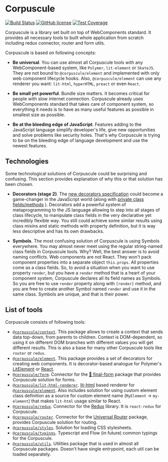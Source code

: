 # Corpuscule

[![Build Status](https://img.shields.io/travis/corpusculejs/corpuscule/master.svg)](https://travis-ci.org/corpusculejs/corpuscule)
[![GitHub license](https://img.shields.io/badge/license-MIT-blue.svg)](./LICENSE)
[![Test Coverage](https://img.shields.io/codecov/c/github/corpusculejs/corpuscule/master.svg)](https://codecov.io/gh/corpusculejs/corpuscule)

Corpuscule is a library set built on top of WebComponents standard. It provides all necessary tools
to built whole application from scratch including redux connector, router and form utils.

Corpuscule is based on following concepts:

* **Be universal**. You can use almost all Corpuscule tools with any WebComponent-based system, like
`Polymer`, `lit-element` or `SkateJS`. They are not bound to `@corpuscule/element` and implemented
with only web component lifecycle hooks. Also, `@corpuscule/element` can use any renderer you want:
`lit-html`, `hyperHTML`, `preact` or even `React`.

* **Be small yet powerful**. Bundle size matters. It becomes critical for people with slow internet
connection. Corpuscule already uses WebComponents standard that takes care of component system, so
everything it needs is to have as many useful features as possible in smallest size as possible. 

* **Be at the bleeding edge of JavaScript**. Features adding to the JavaScript language simplify
developer's life, give new opportunities and solve problems like security holes. That's why 
Corpuscule is trying to be on the bleeding edge of language development and use the newest features.

## Technologies
Some technological solutions of Corpuscule could be surprising and confusing. This section provides
explanation of why this or that solution has been chosen.  

* **Decorators (stage 2)**. The [new decorators specification](https://github.com/tc39/proposal-decorators)
could become a game-changer in the JavaScript world (along with [private class fields/methods](https://github.com/tc39/proposal-private-fields)
). Decorators add a powerful system of metaprogramming to the JS language allowing to step into
all stages of class lifecycle, to manipulate class fields in the very declarative yet incredibly 
flexible way. You still could achieve some similar results using class mixins and static methods
with property definition, but it is way less descriptive and has its own drawbacks.

* **Symbols**. The most confusing solution of Corpuscule is using Symbols everywhere. You may almost
never meet using the regular string-named class fields in Corpuscule tools. Why? Well, the best
answer is to avoid naming conflicts. Web components are not React. They won't pack component
properties into a separate object `this.props`. All properties come as a class fields. So, to avoid
a situation when you want to use property `render`, but you have a `render` method that is a heart
of your component system, Corpuscule declares all its field names as Symbols. So you are free to 
use `render` property along with `[render]` method, and you are free to create another Symbol named
`render` and use it in the same class. Symbols are unique, and that is their power. 

## List of tools
Corpuscule consists of following tools:

* [`@corpuscule/context`](./packages/context). This package allows to create a context that sends
data top-down, from parents to children. Context is DOM-dependent, so using it on different DOM
branches with different values you will get different results. This is also a base for many other
Corpuscule tools like `router` or `redux`. 
* [`@corpuscule/element`](./packages/element). This package provides a set of decorators for
creating web components. It is decorator-based analogue for Polymer's [LitElement](https://github.com/Polymer/lit-element)
or [React](https://reactjs.org/).
* [`@corpuscule/form`](./packages/form). Connector for the [🏁 final-form](https://github.com/final-form/final-form)
package that provides Corpuscule solution for forms.
* [`@corpuscule/lit-html-renderer`](./packages/lit-html-renderer). [lit-html](https://github.com/Polymer/lit-html) 
based renderer for [`@corpuscule/element`](./packages/element). Also includes solution for using
custom element class definition as a source for custom element name (`MyElement` -> `my-element`)
that makes `lit-html` usage similar to React. 
* [`@corpuscule/redux`](./packages/redux). Connector for the [Redux](https://redux.js.org/) library.
 It is `react-redux` for Corpuscule.
* [`@corpuscule/router`](./packages/router). Connector for the [Universal Router](https://github.com/kriasoft/universal-router)
package, provides Corpuscule solution for routing. 
* [`@corpuscule/styles`](./packages/styles). Solution for loading CSS stylesheets.
* [`@corpuscule/typings`](./packages/typings). Typescript and Flow (in future) common typings for
the Corpuscule.
* [`@corpuscule/utils`](./packages/utils). Utilities package that is used in almost all Corpuscule
packages. Doesn't have single entrypoint, each util can be loaded separately. 